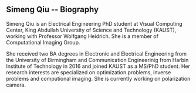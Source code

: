 ## Simeng Qiu -- Biography

Simeng Qiu is an Electrical Engineering PhD student at Visual Computing Center, King Abdullah University of Science and Technology  (KAUST), working with Professor Wolfgang Heidrich. She is a member of Computational Imaging Group.

She received two BA degrees in Electronic and Electrical Engineering from the University of Birmingham and Communication Engineerinig from Harbin Institute of Technology in 2016 and joined KAUST as a MS/PhD student. Her research interests are specialized on optimization problems, inverse problems and computional imaging. She is currently working on polarization camera.
